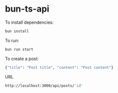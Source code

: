 # bun-ts-api

To install dependencies:

```bash
bun install
```

To run:

```bash
bun run start
```
To create a post:
```bash
{"title": "Post title", "content": "Post content"}
```
URL
```bash
http://localhost:3000/api/posts/'id'
```

